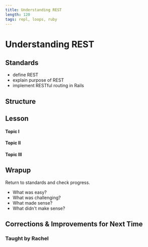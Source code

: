 ```yaml
---
title: Understanding REST
length: 120
tags: repl, loops, ruby
---
```


# Understanding REST

## Standards

* define REST
* explain purpose of REST
* implement RESTful routing in Rails

## Structure

## Lesson

#### Topic I

#### Topic II

#### Topic III

## Wrapup

Return to standards and check progress.
* What was easy?
* What was challenging?
* What made sense?
* What didn't make sense?

## Corrections & Improvements for Next Time

### Taught by Rachel
